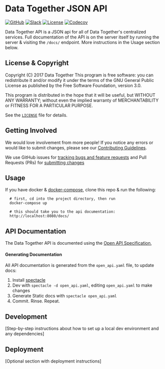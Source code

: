 # Data Together JSON API

[![GitHub](https://img.shields.io/badge/project-Data_Together-487b57.svg?style=flat-square)](http://github.com/datatogether)
[![Slack](https://img.shields.io/badge/slack-Archivers-b44e88.svg?style=flat-square)](https://archivers-slack.herokuapp.com/)
[![License](https://img.shields.io/github/license/mashape/apistatus.svg)](./LICENSE)
[![Codecov](https://img.shields.io/codecov/c/github/datatogether/api.svg?style=flat-square)](https://codecov.io/gh/datatogether/api)


Data Together API is a JSON api for all of Data Together's centralized services. Full documentation of the API is on the server itself by running the server & visiting the `/docs/` endpoint. More instructions in the Usage section below.

## License & Copyright

Copyright (C) 2017 Data Together
This program is free software: you can redistribute it and/or modify it under
the terms of the GNU General Public License as published by the Free Software
Foundation, version 3.0.

This program is distributed in the hope that it will be useful, but WITHOUT ANY
WARRANTY; without even the implied warranty of MERCHANTABILITY or FITNESS FOR A
PARTICULAR PURPOSE.

See the [`LICENSE`](./LICENSE) file for details.

## Getting Involved

We would love involvement from more people! If you notice any errors or would like to submit changes, please see our [Contributing Guidelines](./CONTRIBUTING.md). 

We use GitHub issues for [tracking bugs and feature requests](./issues) and Pull Requests (PRs) for [submitting changes](./pulls)

## Usage

If you have docker & [docker-compose](https://docs.docker.com/compose/install/), clone this repo & run the following:
```shell
  # first, cd into the project directory, then run
  docker-compose up

  # this should take you to the api documentation:
  http://localhost:8080/docs/
```

## API Documentation

The Data Together API is documented using the [Open API Specification](https://github.com/OAI/OpenAPI-Specification), 

#### Generating Documentation

All API documentation is generated from the `open_api.yaml` file, to update docs:

1. Install [spectacle](https://github.com/sourcey/spectacle)
2. Dev with `spectacle -d open_api.yaml`, editing `open_api.yaml` to make changes
3. Generate Static docs with `spectacle open_api.yaml`
4. Commit. Rinse. Repeat.

## Development

[Step-by-step instructions about how to set up a local dev environment and any dependencies]

## Deployment

[Optional section with deployment instructions]
